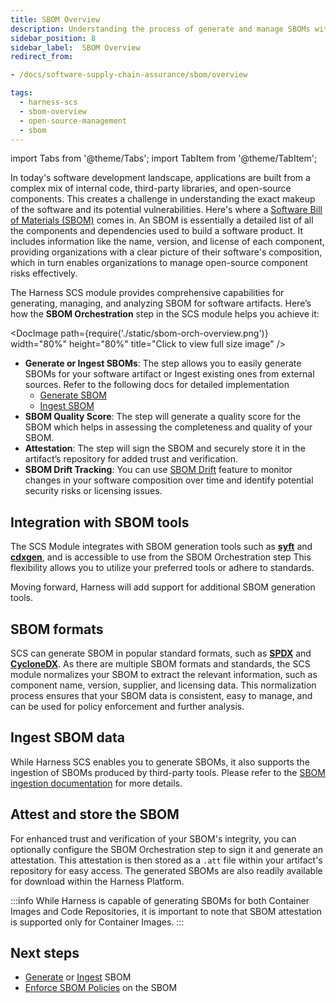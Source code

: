 ```yaml
---
title: SBOM Overview
description: Understanding the process of generate and manage SBOMs with Harness SCS
sidebar_position: 8
sidebar_label:  SBOM Overview
redirect_from:

- /docs/software-supply-chain-assurance/sbom/overview

tags:
  - harness-scs 
  - sbom-overview
  - open-source-management
  - sbom 
---
```


import Tabs from '@theme/Tabs';
import TabItem from '@theme/TabItem';

In today's software development landscape, applications are built from a complex mix of internal code, third-party libraries, and open-source components. This creates a challenge in understanding the exact makeup of the software and its potential vulnerabilities. Here's where a [Software Bill of Materials (SBOM)](https://security.cms.gov/learn/software-bill-materials-sbom) comes in. An SBOM is essentially a detailed list of all the components and dependencies used to build a software product. It includes information like the name, version, and license of each component, providing organizations with a clear picture of their software's composition, which in turn enables organizations to manage open-source component risks effectively.

The Harness SCS module provides comprehensive capabilities for generating, managing, and analyzing SBOM for software artifacts. Here’s how the **SBOM Orchestration** step in the SCS module helps you achieve it:


<DocImage path={require('./static/sbom-orch-overview.png')} width="80%" height="80%" title="Click to view full size image" />



* **Generate or Ingest SBOMs**: The step allows you to easily generate SBOMs for your software artifact or Ingest existing ones from external sources. Refer to the following docs for detailed implementation
    * [Generate SBOM](/docs/software-supply-chain-assurance/open-source-management/generate-sbom-for-repositories)
    * [Ingest SBOM](/docs/software-supply-chain-assurance/open-source-management/ingest-sbom-data)
* **SBOM Quality Score**: The step will generate a quality score for the SBOM which helps in assessing the completeness and quality of your SBOM.
* **Attestation**: The step will sign the SBOM and securely store it in the artifact’s repository for added trust and verification.
* **SBOM Drift Tracking**: You can use [SBOM Drift](/docs/software-supply-chain-assurance/open-source-management/generate-sbom-for-repositories#configure-sbom-drift) feature to monitor changes in your software composition over time and identify potential security risks or licensing issues.


## Integration with SBOM tools

The SCS Module integrates with SBOM generation tools such as **[syft](https://github.com/anchore/syft)** and **[cdxgen](https://cyclonedx.github.io/cdxgen/#/)**, and is accessible to use from the SBOM Orchestration step This flexibility allows you to utilize your preferred tools or adhere to standards. 

Moving forward, Harness will add support for additional SBOM generation tools.


## SBOM formats

SCS can generate SBOM in popular standard formats, such as **[SPDX](https://spdx.dev/)** and **[CycloneDX](https://cyclonedx.org/)**. As there are multiple SBOM formats and standards, the SCS module normalizes your SBOM to extract the relevant information, such as component name, version, supplier, and licensing data. This normalization process ensures that your SBOM data is consistent, easy to manage, and can be used for policy enforcement and further analysis.


## Ingest SBOM data

While Harness SCS enables you to generate SBOMs, it also supports the ingestion of SBOMs produced by third-party tools. Please refer to the [SBOM ingestion documentation](/docs/software-supply-chain-assurance/open-source-management/ingest-sbom-data) for more details.


## Attest and store the SBOM

For enhanced trust and verification of your SBOM's integrity, you can optionally configure the SBOM Orchestration step to sign it and generate an attestation. This attestation is then stored as a `.att` file within your artifact's repository for easy access. The generated SBOMs are also readily available for download within the Harness Platform.

:::info
While Harness is capable of generating SBOMs for both Container Images and Code Repositories, it is important to note that SBOM attestation is supported only for Container Images.
:::

## Next steps

* [Generate](/docs/software-supply-chain-assurance/open-source-management/generate-sbom-for-repositories) or [Ingest](/docs/software-supply-chain-assurance/open-source-management/ingest-sbom-data) SBOM
* [Enforce SBOM Policies](/docs/software-supply-chain-assurance/open-source-management/enforce-sbom-policies) on the SBOM
